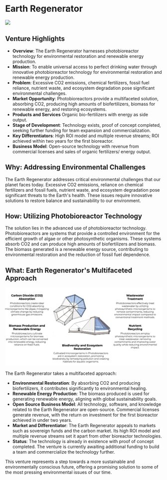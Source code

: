 
# Earth Regenerator

![](img/earthregen.png)

## Venture Highlights

- **Overview**: The Earth Regenerator harnesses photobioreactor technology for environmental restoration and renewable energy production.
- **Mission**: To enable universal access to perfect drinking water through innovative photobioreactor technology for environmental restoration and renewable energy production.
- **Problem**: Excessive CO2 emissions, chemical fertilizers, fossil fuel reliance, nutrient waste, and ecosystem degradation pose significant environmental challenges.
- **Market Opportunity**: Photobioreactors provide a multifaceted solution, absorbing CO2, producing high amounts of biofertilizers, biomass for renewable energy, and restoring ecosystems.
- **Products and Services** Organic bio-fertilizers with energy as side output. 
- **Stage of Development**: Technology exists, proof of concept completed, seeking further funding for team expansion and commercialization.
- **Key Differentiators**: High ROI model and multiple revenue streams;  ROI achieved within two years for the first bioreactor.
- **Business Model**: Open-source technology with revenue from commercial licenses and sales of organic fertilizers/ energy output.

## Why: Addressing Environmental Challenges 

The Earth Regenerator addresses critical environmental challenges that our planet faces today. Excessive CO2 emissions, reliance on chemical fertilizers and fossil fuels, nutrient waste, and ecosystem degradation pose significant threats to the Earth's health. These issues require innovative solutions to restore balance and sustainability to our environment.

## How: Utilizing Photobioreactor Technology

The solution lies in the advanced use of photobioreactor technology. Photobioreactors are systems that provide a controlled environment for the efficient growth of algae or other photosynthetic organisms. These systems absorb CO2 and can produce high amounts of biofertilizers and biomass. The biomass generated is a renewable energy source, contributing to environmental restoration and the reduction of fossil fuel dependence.

## What: Earth Regenerator's Multifaceted Approach

![](img/earthregen1.png)

The Earth Regenerator takes a multifaceted approach:

- **Environmental Restoration**: By absorbing CO2 and producing biofertilizers, it contributes significantly to environmental healing.
- **Renewable Energy Production**: The biomass produced is used for generating renewable energy, aligning with global sustainability goals.
- **Open Source Business Model**: All technology, software, and knowledge related to the Earth Regenerator are open-source. Commercial licenses generate revenue, with the return on investment for the first bioreactor achieved in under two years.
- **Market and Differentiator**: The Earth Regenerator appeals to markets such as sovereign funds and the carbon market. Its high ROI model and multiple revenue streams set it apart from other bioreactor technologies.
- **Status**: The technology is already in existence with proof of concept completed. The venture is currently awaiting additional funding to build a team and commercialize the technology further.

This venture represents a step towards a more sustainable and environmentally conscious future, offering a promising solution to some of the most pressing environmental issues of our time.
